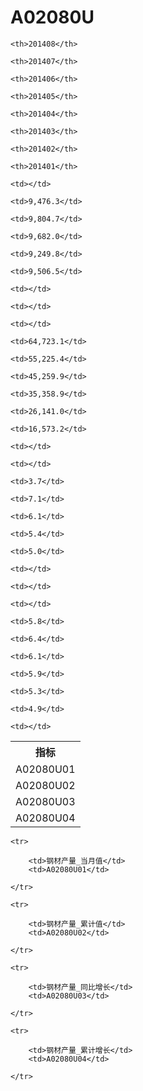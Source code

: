 A02080U
======


<table>

<tr>
    <th>指标</th>
    
    <th>201408</th>
    
    <th>201407</th>
    
    <th>201406</th>
    
    <th>201405</th>
    
    <th>201404</th>
    
    <th>201403</th>
    
    <th>201402</th>
    
    <th>201401</th>
    
</tr>


<tr>
    <td>A02080U01</td>
    
    <td></td>
    
    <td>9,476.3</td>
    
    <td>9,804.7</td>
    
    <td>9,682.0</td>
    
    <td>9,249.8</td>
    
    <td>9,506.5</td>
    
    <td></td>
    
    <td></td>
    

</tr>

<tr>
    <td>A02080U02</td>
    
    <td></td>
    
    <td>64,723.1</td>
    
    <td>55,225.4</td>
    
    <td>45,259.9</td>
    
    <td>35,358.9</td>
    
    <td>26,141.0</td>
    
    <td>16,573.2</td>
    
    <td></td>
    

</tr>

<tr>
    <td>A02080U03</td>
    
    <td></td>
    
    <td>3.7</td>
    
    <td>7.1</td>
    
    <td>6.1</td>
    
    <td>5.4</td>
    
    <td>5.0</td>
    
    <td></td>
    
    <td></td>
    

</tr>

<tr>
    <td>A02080U04</td>
    
    <td></td>
    
    <td>5.8</td>
    
    <td>6.4</td>
    
    <td>6.1</td>
    
    <td>5.9</td>
    
    <td>5.3</td>
    
    <td>4.9</td>
    
    <td></td>
    

</tr>


</table>

<table>
    
    <tr>

        <td>钢材产量_当月值</td>
        <td>A02080U01</td>

    </tr>
    
    <tr>

        <td>钢材产量_累计值</td>
        <td>A02080U02</td>

    </tr>
    
    <tr>

        <td>钢材产量_同比增长</td>
        <td>A02080U03</td>

    </tr>
    
    <tr>

        <td>钢材产量_累计增长</td>
        <td>A02080U04</td>

    </tr>
    
</table>
